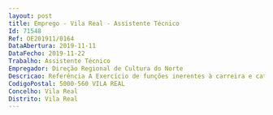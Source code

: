 ```yaml
--- 
layout: post
title: Emprego - Vila Real - Assistente Técnico
Id: 71548
Ref: OE201911/0164
DataAbertura: 2019-11-11
DataFecho: 2019-11-22
Trabalho: Assistente Técnico
Empregador: Direção Regional de Cultura do Norte
Descricao: Referência A Exercício de funções inerentes à carreira e categoria de assistente técnico, entre as quais Exercício de competências direcionadas a matérias de recursos humanos na Administração Pública.Manuseamento das plataformas digitais públicas aplicáveis.Referência B Exercício de funções inerentes à carreira e categoria de assistente técnico, entre as quais Exercício de competências direcionadas à contabilidade pública, exercendo tarefas maioritariamentede manuseamento das plataformas digitais aplicáveis.
CodigoPostal: 5000-560 VILA REAL
Concelho: Vila Real
Distrito: Vila Real
--- 
```

